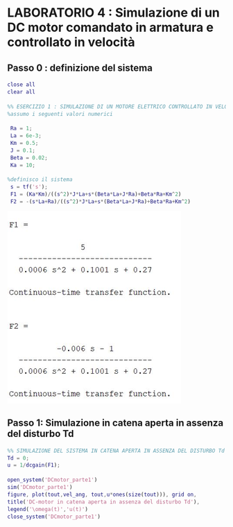# LABORATORIO 4 : Simulazione di un DC motor comandato in armatura e controllato in velocità

## Passo 0 : definizione del sistema

```Matlab
close all
clear all

%% ESERCIZIO 1 : SIMULAZIONE DI UN MOTORE ELETTRICO CONTROLLATO IN VELOCITA
%assumo i seguenti valori numerici

 Ra = 1;
 La = 6e-3;
 Km = 0.5;
 J = 0.1;
 Beta = 0.02;
 Ka = 10;

%definisco il sistema
 s = tf('s');
 F1 = (Ka*Km)/((s^2)*J*La+s*(Beta*La+J*Ra)+Beta*Ra+Km^2)
 F2 = -(s*La+Ra)/((s^2)*J*La+s*(Beta*La+J*Ra)+Beta*Ra+Km^2)
```
![alt text](https://github.com/lorenzobellino/Controlli-Automatici/blob/master/Laboratori/LAB04/img/f1f2e1.JPG)

## Passo 1: Simulazione in catena aperta in assenza del disturbo Td

```Matlab
%% SIMULAZIONE DEL SISTEMA IN CATENA APERTA IN ASSENZA DEL DISTURBO Td
Td = 0;
u = 1/dcgain(F1);

open_system('DCmotor_parte1')
sim('DCmotor_parte1')
figure, plot(tout,vel_ang, tout,u*ones(size(tout))), grid on,
title('DC-motor in catena aperta in assenza del disturbo Td'),
legend('\omega(t)','u(t)')
close_system('DCmotor_parte1')
```
